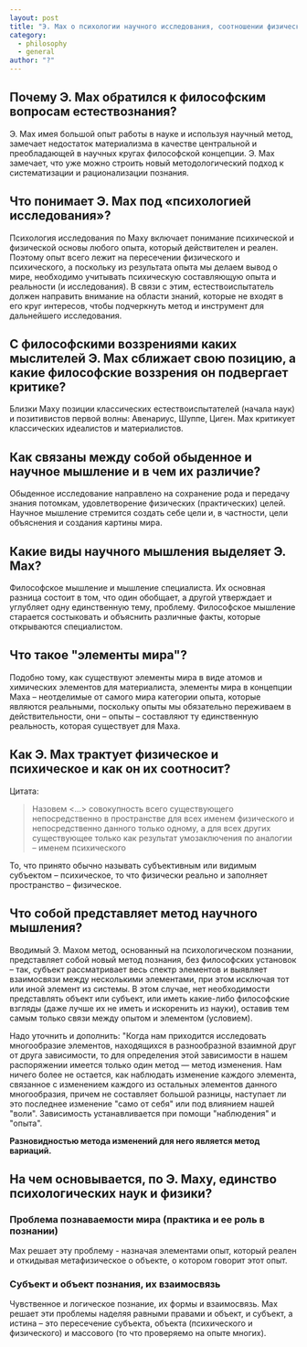 ```yaml
---
layout: post
title: "Э. Мах о психологии научного исследования, соотношении физического и психического, об элементах мира и принципе экономии мышления в науке"
category:
  - philosophy
  - general
author: "?"
---
```


## Почему Э. Мах обратился к философским вопросам естествознания?
Э. Мах имея большой опыт работы в науке и используя научный метод, замечает недостаток материализма в качестве центральной и преобладающей в научных кругах философской концепции. Э. Мах замечает, что уже можно строить новый методологический подход к систематизации и рационализации познания.

## Что понимает Э. Мах под «психологией исследования»?
Психология исследования по Маху включает понимание психической и физической основы любого опыта, который действителен и реален. Поэтому опыт всего лежит на пересечении физического и психического, а поскольку из результата опыта мы делаем вывод о мире, необходимо учитывать психическую составляющую опыта и реальности (и исследования). В связи с этим, естествоиспытатель должен направить внимание на области знаний, которые не входят в его круг интересов, чтобы подчеркнуть метод и инструмент для дальнейшего исследования.

## С философскими воззрениями каких мыслителей Э. Мах сближает свою позицию, а какие философские воззрения он подвергает критике?
Близки Маху позиции классических естествоиспытателей (начала наук) и позитивистов первой волны: Авенариус, Шуппе, Циген. Мах критикует классических идеалистов и материалистов.

## Как связаны между собой обыденное и научное мышление и в чем их различие?
Обыденное исследование направлено на сохранение рода и передачу знания потомкам, удовлетворение физических (практических) целей. Научное мышление стремится создать себе цели и, в частности, цели объяснения и создания картины мира.

## Какие виды научного мышления выделяет Э. Мах?
Философское мышление и мышление специалиста. Их основная разница состоит в том, что один обобщает, а другой утверждает и углубляет одну единственную тему, проблему. Философское мышление старается состыковать и объяснить различные факты, которые открываются специалистом. 

## Что такое "элементы мира"?
Подобно тому, как существуют элементы мира в виде атомов и химических элементов для материалиста, элементы мира в концепции Маха – неотделимые от самого мира категории опыта, которые являются реальными, поскольку опыты мы обязательно переживаем в действительности, они – опыты – составляют ту единственную реальность, которая существует для Маха.

## Как Э. Мах трактует физическое и психическое и как он их соотносит?
Цитата:
> Назовем <...> совокупность всего существующего непосредственно в пространстве для всех именем физического и непосредственно данного только одному, а для всех других существующее только как результат умозаключения по аналогии – именем психического

То, что принято обычно называть субъективным или видимым субъектом – психическое, то что физически реально и заполняет пространство – физическое.

## Что собой представляет метод научного мышления?
Вводимый Э. Махом метод, основанный на психологическом познании, представляет собой новый метод познания, без философских установок – так, субъект рассматривает весь спектр элементов и выявляет взаимосвязи между несколькими элементами, при этом исключая тот или иной элемент из системы. В этом случае, нет необходимости представлять объект или субъект, или иметь какие-либо философские взгляды (даже лучше их не иметь и искоренить из науки), оставив тем самым только связи между опытом и элементом (условием).

Надо уточнить и дополнить: "Когда нам приходится исследовать многообразие элементов, находящихся в разнообразной взаимной друг от друга зависимости, то для определения этой зависимости в нашем распоряжении имеется только один метод — метод изменения. Нам ничего более не остается, как наблюдать изменение каждого элемента, связанное с изменением каждого из остальных элементов данного многообразия, причем не составляет большой разницы, наступает ли это последнее изменение "само от себя" или под влиянием нашей "воли". Зависимость устанавливается при помощи "наблюдения" и "опыта".

__Разновидностью метода изменений для него является метод вариаций.__

## На чем основывается, по Э. Маху, единство психологических наук и физики?
### Проблема познаваемости мира (практика и ее роль в познании)
Мах решает эту проблему - назначая элементами опыт, который реален и откидывая метафизическое о объекте, о котором говорит этот опыт.

### Субъект и объект познания, их взаимосвязь
Чувственное и логическое познание, их формы и взаимосвязь. Мах решает эти проблемы наделяя равными правами и объект, и субъект, а истина – это пересечение субъекта, объекта (психического и физического) и массового (то что проверяемо на опыте многих).
